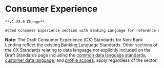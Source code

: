 # Consumer Experience

```diff
**v1.28.0 Change**

Added Consumer Experience section with Banking Language for reference only
```

**Note:** The Draft Consumer Experience (CX) Standards for Non-Bank Lending reflect the existing Banking Language Standards. Other sections of the CX Standards relating to data language not explicitly included on the Draft Standards page including the [common data language standards](https://consumerdatastandardsaustralia.github.io/standards/#data-language-standards-common), [customer data language](https://consumerdatastandardsaustralia.github.io/standards/#customer-language-common), and [profile scopes](https://consumerdatastandardsaustralia.github.io/standards/#profile-scope-and-standard-claims-common), apply regardless of the sector.
